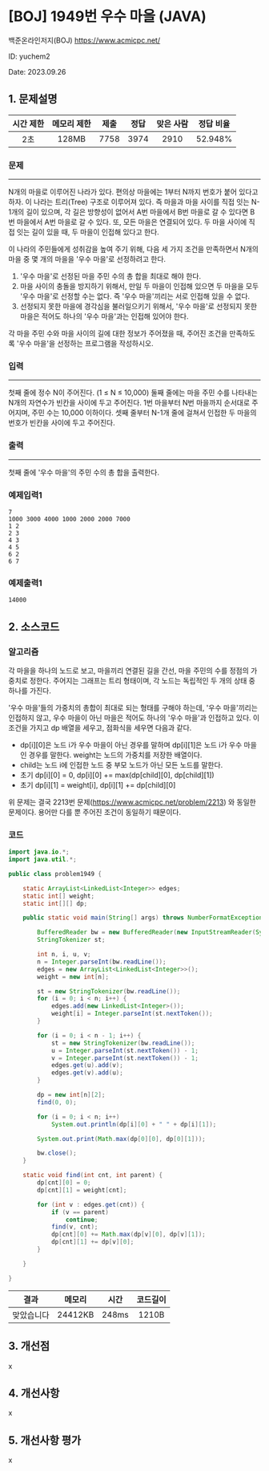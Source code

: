 # [BOJ] 1949번 우수 마을 (JAVA)
백준온라인저지(BOJ) https://www.acmicpc.net/

ID: yuchem2

Date: 2023.09.26
## 1. 문제설명
| 시간 제한 | 메모리 제한 | 제출  | 정답 | 맞은 사람 | 정답 비율 |
| :---: | :---: | :---: | :---: | :---: | :---: |
|  2초  | 128MB | 7758 | 3974 | 2910 | 52.948% |

### 문제
---
N개의 마을로 이루어진 나라가 있다. 편의상 마을에는 1부터 N까지 번호가 붙어 있다고 하자. 이 나라는 트리(Tree) 구조로 이루어져 있다. 즉 마을과 마을 사이를 직접 잇는 N-1개의 길이 있으며, 각 길은 방향성이 없어서 A번 마을에서 B번 마을로 갈 수 있다면 B번 마을에서 A번 마을로 갈 수 있다. 또, 모든 마을은 연결되어 있다. 두 마을 사이에 직접 잇는 길이 있을 때, 두 마을이 인접해 있다고 한다.

이 나라의 주민들에게 성취감을 높여 주기 위해, 다음 세 가지 조건을 만족하면서 N개의 마을 중 몇 개의 마을을 '우수 마을'로 선정하려고 한다.

1. '우수 마을'로 선정된 마을 주민 수의 총 합을 최대로 해야 한다.
2. 마을 사이의 충돌을 방지하기 위해서, 만일 두 마을이 인접해 있으면 두 마을을 모두 '우수 마을'로 선정할 수는 없다. 즉 '우수 마을'끼리는 서로 인접해 있을 수 없다.
3. 선정되지 못한 마을에 경각심을 불러일으키기 위해서, '우수 마을'로 선정되지 못한 마을은 적어도 하나의 '우수 마을'과는 인접해 있어야 한다.

각 마을 주민 수와 마을 사이의 길에 대한 정보가 주어졌을 때, 주어진 조건을 만족하도록 '우수 마을'을 선정하는 프로그램을 작성하시오.

### 입력
---
첫째 줄에 정수 N이 주어진다. (1 ≤ N ≤ 10,000) 둘째 줄에는 마을 주민 수를 나타내는 N개의 자연수가 빈칸을 사이에 두고 주어진다. 1번 마을부터 N번 마을까지 순서대로 주어지며, 주민 수는 10,000 이하이다. 셋째 줄부터 N-1개 줄에 걸쳐서 인접한 두 마을의 번호가 빈칸을 사이에 두고 주어진다.

### 출력
---
첫째 줄에 '우수 마을'의 주민 수의 총 합을 출력한다.

### 예제입력1
```
7
1000 3000 4000 1000 2000 2000 7000
1 2
2 3
4 3
4 5
6 2
6 7
```
### 예제출력1
```
14000
```
## 2. 소스코드

### 알고리즘

각 마을을 하나의 노드로 보고, 마을끼리 연결된 길을 간선, 마을 주민의 수를 정점의 가중치로 정한다. 주어지는 그래프는 트리 형태이며, 각 노드는 독립적인 두 개의 상태 중 하나를 가진다. 

'우수 마을'들의 가중치의 총합이 최대로 되는 형태를 구해야 하는데, '우수 마을'끼리는 인접하지 않고, 우수 마을이 아닌 마을은 적어도 하나의 '우수 마을'과 인접하고 있다.
이 조건을 가지고 dp 배열을 세우고, 점화식을 세우면 다음과 같다.
+ dp[i][0]은 노드 i가 우수 마을이 아닌 경우를 말하며 dp[i][1]은 노드 i가 우수 마을인 경우를 말한다. weight는 노드의 가중치를 저장한 배열이다. 
+ child는 노드 i에 인접한 노드 중 부모 노드가 아닌 모든 노드를 말한다.
+ 초기 dp[i][0] = 0,  dp[i][0] += max(dp[child][0], dp[child][1])
+ 초기 dp[i][1] = weight[i],  dp[i][1] += dp[child][0]

위 문제는 결국 2213번 문제(https://www.acmicpc.net/problem/2213) 와 동일한 문제이다. 용어만 다를 뿐 주어진 조건이 동일하기 때문이다. 

### 코드
```Java
import java.io.*;
import java.util.*;

public class problem1949 {

	static ArrayList<LinkedList<Integer>> edges;
	static int[] weight;
	static int[][] dp;

	public static void main(String[] args) throws NumberFormatException, IOException {

		BufferedReader bw = new BufferedReader(new InputStreamReader(System.in));
		StringTokenizer st;

		int n, i, u, v;
		n = Integer.parseInt(bw.readLine());
		edges = new ArrayList<LinkedList<Integer>>();
		weight = new int[n];

		st = new StringTokenizer(bw.readLine());
		for (i = 0; i < n; i++) {
			edges.add(new LinkedList<Integer>());
			weight[i] = Integer.parseInt(st.nextToken());
		}

		for (i = 0; i < n - 1; i++) {
			st = new StringTokenizer(bw.readLine());
			u = Integer.parseInt(st.nextToken()) - 1;
			v = Integer.parseInt(st.nextToken()) - 1;
			edges.get(u).add(v);
			edges.get(v).add(u);
		}

		dp = new int[n][2];
		find(0, 0);

		for (i = 0; i < n; i++)
			System.out.println(dp[i][0] + " " + dp[i][1]);

		System.out.print(Math.max(dp[0][0], dp[0][1]));

		bw.close();
	}

	static void find(int cnt, int parent) {
		dp[cnt][0] = 0;
		dp[cnt][1] = weight[cnt];

		for (int v : edges.get(cnt)) {
			if (v == parent)
				continue;
			find(v, cnt);
			dp[cnt][0] += Math.max(dp[v][0], dp[v][1]);
			dp[cnt][1] += dp[v][0];
		}

	}

}

```
| 결과 | 메모리 | 시간 | 코드길이 |
|:---:|:-----: | :---: | :----: |
| 맞았습니다 | 24412KB | 248ms | 1210B |

## 3. 개선점
x
## 4. 개선사항

x

## 5. 개선사항 평가
x
